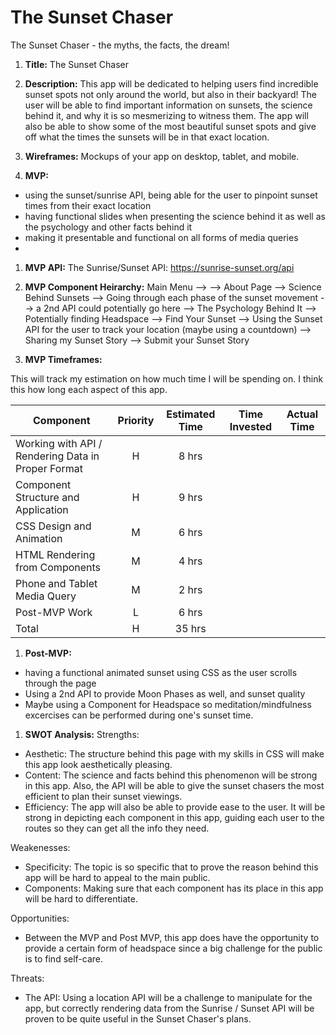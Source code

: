# The Sunset Chaser
The Sunset Chaser - the myths, the facts, the dream!

1. **Title:** 
The Sunset Chaser

1. **Description:**
This app will be dedicated to helping users find incredible sunset spots not only around the world, but also in their backyard! The user will be able to find important information on sunsets, the science behind it, and why it is so mesmerizing to witness them. The app will also be able to show some of the most beautiful sunset spots and give off what the times the sunsets will be in that exact location. 

1. **Wireframes:**
Mockups of your app on desktop, tablet, and mobile.

1. **MVP:**
- using the sunset/sunrise API, being able for the user to pinpoint sunset times from their exact location
- having functional slides when presenting the science behind it as well as the psychology and other facts behind it 
- making it presentable and functional on all forms of media queries
-

1. **MVP API:** 
The Sunrise/Sunset API: https://sunrise-sunset.org/api

1. **MVP Component Heirarchy:** 
Main Menu  --> 
           --> About Page
           --> Science Behind Sunsets 
                     --> Going through each phase of the sunset movement
                     --> a 2nd API could potentially go here
           --> The Psychology Behind It --> Potentially finding Headspace 
           --> Find Your Sunset --> Using the Sunset API for the user to track your location (maybe using a countdown)
           --> Sharing my Sunset Story 
                        --> Submit your Sunset Story
           

1. **MVP Timeframes:** 

This will track my estimation on how much time I will be spending on. I think this how long each aspect of this app. 

| Component | Priority | Estimated Time | Time Invested | Actual Time |
| --- | :---: |  :---: | :---: | :---: |
| Working with API / Rendering Data in Proper Format | H | 8 hrs |  | |
| Component Structure and Application | H | 9 hrs | | |
| CSS Design and Animation | M | 6 hrs |  | |
| HTML Rendering from Components | M | 4 hrs |  |  |
| Phone and Tablet Media Query | M | 2 hrs |  | |
| Post-MVP Work | L | 6 hrs |  |  |
| Total | H | 35 hrs |  |  |

1. **Post-MVP:** 
- having a functional animated sunset using CSS as the user scrolls through the page
- Using a 2nd API to provide Moon Phases as well, and sunset quality 
- Maybe using a Component for Headspace so meditation/mindfulness excercises can be performed during one's sunset time.


1. **SWOT Analysis:** 
Strengths: 
- Aesthetic: The structure behind this page with my skills in CSS will make this app look aesthetically pleasing. 
- Content: The science and facts behind this phenomenon will be strong in this app. Also, the API will be able to give the sunset chasers the most efficient to plan their sunset viewings.
- Efficiency: The app will also be able to provide ease to the user. It will be strong in depicting each component in this app, guiding each user to the routes so they can get all the info they need. 

Weakenesses: 
- Specificity: The topic is so specific that to prove the reason behind this app will be hard to appeal to the main public.
- Components: Making sure that each component has its place in this app will be hard to differentiate.

Opportunities:
- Between the MVP and Post MVP, this app does have the opportunity to provide a certain form of headspace since a big challenge for the public is to find self-care.

Threats: 
- The API: Using a location API will be a challenge to manipulate for the app, but correctly rendering data from the Sunrise / Sunset API will be proven to be quite useful in the Sunset Chaser's plans.
   

